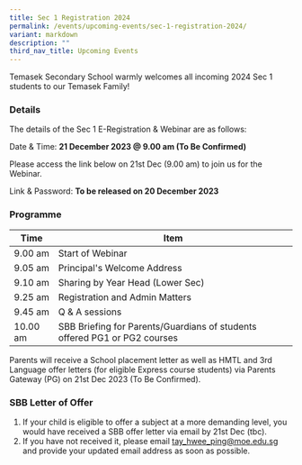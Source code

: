 ```yaml
---
title: Sec 1 Registration 2024
permalink: /events/upcoming-events/sec-1-registration-2024/
variant: markdown
description: ""
third_nav_title: Upcoming Events
---
```

Temasek Secondary School warmly welcomes all incoming 2024 Sec 1 students to our Temasek Family!

### Details
The details of the Sec 1 E-Registration & Webinar are as follows:

Date & Time: **21 December 2023 @ 9.00 am (To Be Confirmed)**

Please access the link below on 21st Dec (9.00 am) to join us for the Webinar.

Link & Password: **To be released on 20 December 2023**
### Programme
|Time | Item |
| -------- | -------- |
| 9.00 am     | Start of Webinar |
| 9.05 am    | Principal's Welcome Address |
| 9.10 am     | Sharing by Year Head (Lower Sec) |
| 9.25 am     | Registration and Admin Matters |
| 9.45 am     | Q & A sessions |
| 10.00 am     | SBB Briefing for Parents/Guardians of students offered PG1 or PG2 courses |

Parents will receive a School placement letter as well as HMTL and 3rd Language offer letters (for eligible Express course students) via Parents Gateway (PG) on 21st Dec 2023 (To Be Confirmed).

### SBB Letter of Offer
1.  If your child is eligible to offer a subject at a more demanding level, you would have received a SBB offer letter via email by 21st Dec (tbc).
2.  If you have not received it, please email tay_hwee_ping@moe.edu.sg and provide your updated email address as soon as possible.
